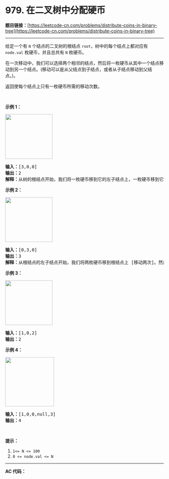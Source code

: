 # 979. 在二叉树中分配硬币

**题目链接：**[https://leetcode-cn.com/problems/distribute-coins-in-binary-tree](https://leetcode-cn.com/problems/distribute-coins-in-binary-tree)

---

<div class="content__1Y2H">
 <div class="notranslate">
  <p>给定一个有 <code>N</code> 个结点的二叉树的根结点 <code>root</code>，树中的每个结点上都对应有 <code>node.val</code> 枚硬币，并且总共有 <code>N</code> 枚硬币。</p> 
  <p>在一次移动中，我们可以选择两个相邻的结点，然后将一枚硬币从其中一个结点移动到另一个结点。(移动可以是从父结点到子结点，或者从子结点移动到父结点。)。</p> 
  <p>返回使每个结点上只有一枚硬币所需的移动次数。</p> 
  <p>&nbsp;</p> 
  <p><strong>示例 1：</strong></p> 
  <p><strong><img style="height: 142px; width: 150px;" src="/aliyun-lc-upload/uploads/2019/01/19/tree1.png" alt=""></strong></p> 
  <pre class="language-text"><strong>输入：</strong>[3,0,0]
<strong>输出：</strong>2
<strong>解释：</strong>从树的根结点开始，我们将一枚硬币移到它的左子结点上，一枚硬币移到它的右子结点上。
</pre> 
  <p><strong>示例 2：</strong></p> 
  <p><strong><img style="height: 142px; width: 150px;" src="/aliyun-lc-upload/uploads/2019/01/19/tree2.png" alt=""></strong></p> 
  <pre class="language-text"><strong>输入：</strong>[0,3,0]
<strong>输出：</strong>3
<strong>解释：</strong>从根结点的左子结点开始，我们将两枚硬币移到根结点上 [移动两次]。然后，我们把一枚硬币从根结点移到右子结点上。
</pre> 
  <p><strong>示例 3：</strong></p> 
  <p><strong><img style="height: 142px; width: 150px;" src="/aliyun-lc-upload/uploads/2019/01/19/tree3.png" alt=""></strong></p> 
  <pre class="language-text"><strong>输入：</strong>[1,0,2]
<strong>输出：</strong>2
</pre> 
  <p><strong>示例 4：</strong></p> 
  <p><strong><img style="height: 156px; width: 155px;" src="/aliyun-lc-upload/uploads/2019/01/19/tree4.png" alt=""></strong></p> 
  <pre class="language-text"><strong>输入：</strong>[1,0,0,null,3]
<strong>输出：</strong>4
</pre> 
  <p>&nbsp;</p> 
  <p><strong>提示：</strong></p> 
  <ol> 
   <li><code>1&lt;= N &lt;= 100</code></li> 
   <li><code>0 &lt;= node.val &lt;= N</code></li> 
  </ol> 
 </div>
</div>

---

**AC 代码：**

```java

```